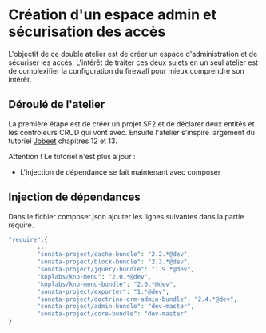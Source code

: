 Création d'un espace admin et sécurisation des accès
====================================================

L'objectif de ce double atelier est de créer un espace d'administration et de sécuriser les accès.
L'intérêt de traiter ces deux sujets en un seul atelier est de complexifier la configuration du firewall pour mieux comprendre son intérêt.

Déroulé de l'atelier
--------------------

La première étape est de créer un projet SF2 et de déclarer deux entités et les controleurs CRUD qui vont avec.
Ensuite l'atelier s'inspire largement du tutoriel [Jobeet](http://jobeet.thuau.fr/le-paquet-admin) chapitres 12 et 13.

Attention !
Le tutoriel n'est plus à jour :
- L'injection de dépendance se fait maintenant avec composer

Injection de dépendances
------------------------
Dans le fichier composer.json ajouter les lignes suivantes dans la partie require.
```php
"require":{
        ...
        "sonata-project/cache-bundle": "2.2.*@dev",
        "sonata-project/block-bundle": "2.3.*@dev",
        "sonata-project/jquery-bundle": "1.9.*@dev",
        "knplabs/knp-menu": "2.0.*@dev",
        "knplabs/knp-menu-bundle": "2.0.*@dev",
        "sonata-project/exporter": "1.*@dev",
        "sonata-project/doctrine-orm-admin-bundle": "2.4.*@dev",
        "sonata-project/admin-bundle": "dev-master",
        "sonata-project/core-bundle": "dev-master"
}
```
